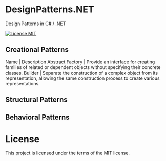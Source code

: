 # DesignPatterns.NET
Design Patterns in C# / .NET

[![License MIT](https://img.shields.io/badge/license-MIT-blue.svg)](https://raw.githubusercontent.com/tk-codes/DesignPatterns.NET/master/LICENSE)

## Creational Patterns

Name | Description
Abstract Factory | Provide an interface for creating families of related or dependent objects without specifying their concrete classes.
Builder | Separate the construction of a complex object from its representation, allowing the same construction process to create various representations.

## Structural Patterns

## Behavioral Patterns

# License

This project is licensed under the terms of the MIT license.